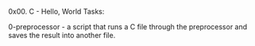 0x00. C - Hello, World Tasks:

0-preprocessor 	- a script that runs a C file through the preprocessor and saves the result into another file.
